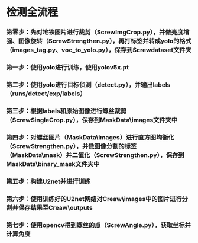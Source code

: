 # 检测全流程

### 第零步：先对地铁图片进行裁剪（ScrewImgCrop.py），并做亮度增强、图像旋转（ScrewStrengthen.py），再打标签并转成yolo的格式（images_tag.py、voc_to_yolo.py），保存到Screwdataset文件夹

### 第一步：使用yolo进行训练，使用yolov5x.pt

### 第二步：使用yolo进行目标侦测（detect.py），并输出labels（runs/detect/exp/labels）

### 第三步：根据labels和原始图像进行螺丝裁剪（ScrewSingleCrop.py），保存到MaskData\images文件夹中

### 第四步：对螺丝图片（MaskData\images）进行直方图均衡化（ScrewStrengthen.py），并做图像分割的标签（MaskData\mask）并二值化（ScrewStrengthen.py），保存到MaskData\binary_mask文件夹中

### 第五步：构建U2net并进行训练

### 第六步：使用训练好的U2net网络对Creaw\images中的图片进行分割并保存结果至Creaw\outputs

### 第七步：使用opencv得到螺丝的点（ScrewAngle.py），获取坐标并计算角度